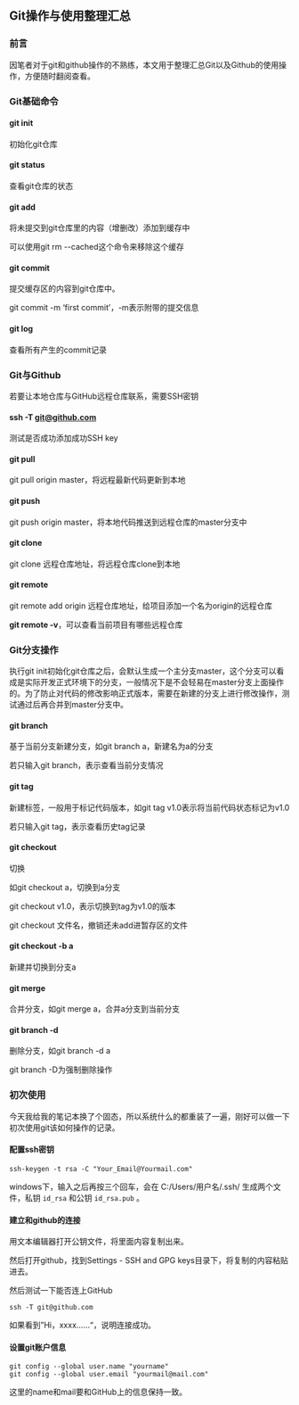 ## Git操作与使用整理汇总

### 前言

因笔者对于git和github操作的不熟练，本文用于整理汇总Git以及Github的使用操作，方便随时翻阅查看。



### Git基础命令

#### git init

初始化git仓库

#### git status

查看git仓库的状态

#### git add

将未提交到git仓库里的内容（增删改）添加到缓存中

可以使用git rm --cached这个命令来移除这个缓存

#### git commit

提交缓存区的内容到git仓库中。

git commit -m ‘first commit’，-m表示附带的提交信息

#### git log

查看所有产生的commit记录



### Git与Github

若要让本地仓库与GitHub远程仓库联系，需要SSH密钥

#### ssh -T git@github.com

测试是否成功添加成功SSH key

#### git pull

git pull origin master，将远程最新代码更新到本地

#### git push

git push origin master，将本地代码推送到远程仓库的master分支中

#### git clone

git clone 远程仓库地址，将远程仓库clone到本地

#### git remote

git remote add origin 远程仓库地址，给项目添加一个名为origin的远程仓库

**git remote -v**，可以查看当前项目有哪些远程仓库



### Git分支操作

执行git init初始化git仓库之后，会默认生成一个主分支master，这个分支可以看成是实际开发正式环境下的分支，一般情况下是不会轻易在master分支上面操作的。为了防止对代码的修改影响正式版本，需要在新建的分支上进行修改操作，测试通过后再合并到master分支中。

#### git branch

基于当前分支新建分支，如git branch a，新建名为a的分支

若只输入git branch，表示查看当前分支情况

#### git tag

新建标签，一般用于标记代码版本，如git tag v1.0表示将当前代码状态标记为v1.0

若只输入git tag，表示查看历史tag记录

#### git checkout

切换

如git checkout a，切换到a分支

git checkout v1.0，表示切换到tag为v1.0的版本

git checkout 文件名，撤销还未add进暂存区的文件

#### git checkout -b a

新建并切换到分支a

#### git merge 

合并分支，如git merge a，合并a分支到当前分支

#### git branch -d

删除分支，如git branch -d a

git branch -D为强制删除操作



### 初次使用

今天我给我的笔记本换了个固态，所以系统什么的都重装了一遍，刚好可以做一下初次使用git该如何操作的记录。

#### 配置ssh密钥

```git
ssh-keygen -t rsa -C "Your_Email@Yourmail.com"
```

windows下，输入之后再按三个回车，会在 C:/Users/用户名/.ssh/ 生成两个文件，私钥 `id_rsa` 和公钥 `id_rsa.pub` 。

#### 建立和github的连接

用文本编辑器打开公钥文件，将里面内容复制出来。

然后打开github，找到Settings - SSH and GPG keys目录下，将复制的内容粘贴进去。

然后测试一下能否连上GitHub

```
ssh -T git@github.com
```

如果看到”Hi，xxxx……“，说明连接成功。

#### 设置git账户信息

```
git config --global user.name "yourname"  
git config --global user.email "yourmail@mail.com"
```

这里的name和mail要和GitHub上的信息保持一致。



